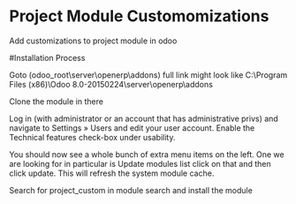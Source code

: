 # Project Module Customomizations
Add customizations to project module in odoo

#Installation Process

Goto (odoo_root\server\openerp\addons) full link might look like 
C:\Program Files (x86)\Odoo 8.0-20150224\server\openerp\addons 

Clone the module in there

Log in (with administrator or an account that has administrative privs) and navigate to Settings » Users and edit your user account.
Enable the Technical features check-box under usability.

You should now see a whole bunch of extra menu items on the left. One we are looking for in particular is Update modules list click on that and then click update. 
This will refresh the system module cache.

Search for project_custom in module search and install the module


